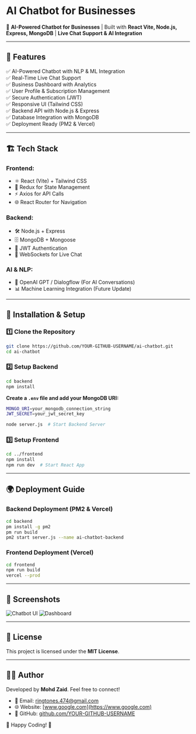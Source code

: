 # AI Chatbot for Businesses

🚀 **AI-Powered Chatbot for Businesses** | Built with **React Vite, Node.js, Express, MongoDB** | **Live Chat Support & AI Integration**

---

## 📌 **Features**
✅ AI-Powered Chatbot with NLP & ML Integration  
✅ Real-Time Live Chat Support  
✅ Business Dashboard with Analytics  
✅ User Profile & Subscription Management  
✅ Secure Authentication (JWT)  
✅ Responsive UI (Tailwind CSS)  
✅ Backend API with Node.js & Express  
✅ Database Integration with MongoDB  
✅ Deployment Ready (PM2 & Vercel)  

---

## 🏗️ **Tech Stack**
### **Frontend:**
- ⚛️ React (Vite) + Tailwind CSS
- 🔄 Redux for State Management
- ⚡ Axios for API Calls
- 🌐 React Router for Navigation

### **Backend:**
- 🛠️ Node.js + Express
- 🗄️ MongoDB + Mongoose
- 🔐 JWT Authentication
- 📩 WebSockets for Live Chat

### **AI & NLP:**
- 🤖 OpenAI GPT / Dialogflow (For AI Conversations)
- 📊 Machine Learning Integration (Future Update)

---

## 🚀 **Installation & Setup**
### **1️⃣ Clone the Repository**
```bash
git clone https://github.com/YOUR-GITHUB-USERNAME/ai-chatbot.git
cd ai-chatbot
```

### **2️⃣ Setup Backend**
```bash
cd backend
npm install
```
**Create a `.env` file and add your MongoDB URI:**
```bash
MONGO_URI=your_mongodb_connection_string
JWT_SECRET=your_jwt_secret_key
```
```bash
node server.js  # Start Backend Server
```

### **3️⃣ Setup Frontend**
```bash
cd ../frontend
npm install
npm run dev  # Start React App
```

---

## 🌍 **Deployment Guide**
### **Backend Deployment (PM2 & Vercel)**
```bash
cd backend
pm install -g pm2
pm run build
pm2 start server.js --name ai-chatbot-backend
```

### **Frontend Deployment (Vercel)**
```bash
cd frontend
npm run build
vercel --prod
```

---

## 🎯 **Screenshots**
![Chatbot UI](https://via.placeholder.com/800x400.png?text=Chatbot+UI)
![Dashboard](https://via.placeholder.com/800x400.png?text=Dashboard)

---

## 📜 **License**
This project is licensed under the **MIT License**.

---

## 👨‍💻 **Author**
Developed by **Mohd Zaid**. Feel free to connect!
- 📧 Email: ringtones.474@gmail.com
- 🌐 Website: [www.google.com](https://www.google.com)
- 🐙 GitHub: [github.com/YOUR-GITHUB-USERNAME](https://github.com/YOUR-GITHUB-USERNAME)

🚀 Happy Coding! 🎯

